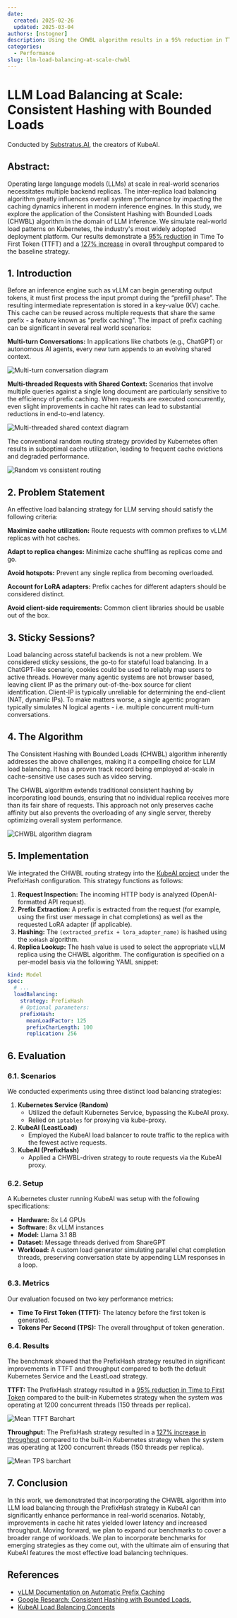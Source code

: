 ```yaml
---
date:
  created: 2025-02-26
  updated: 2025-03-04
authors: [nstogner]
description: Using the CHWBL algorithm results in a 95% reduction in TTFT, 127% increase in throughput.
categories:
  - Performance
slug: llm-load-balancing-at-scale-chwbl
---
```

# LLM Load Balancing at Scale: Consistent Hashing with Bounded Loads

Conducted by [Substratus.AI](https://www.substratus.ai/), the creators of KubeAI.

## Abstract:

Operating large language models (LLMs) at scale in real-world scenarios necessitates multiple backend replicas. The inter-replica load balancing algorithm greatly influences overall system performance by impacting the caching dynamics inherent in modern inference engines. In this study, we explore the application of the Consistent Hashing with Bounded Loads (CHWBL) algorithm in the domain of LLM inference. We simulate real-world load patterns on Kubernetes, the industry's most widely adopted deployment platform.  Our results demonstrate a <u>95% reduction</u> in Time To First Token (TTFT) and a <u>127% increase</u> in overall throughput compared to the baseline strategy.

## 1. Introduction

Before an inference engine such as vLLM can begin generating output tokens, it must first process the input prompt during the “prefill phase”. The resulting intermediate representation is stored in a key-value (KV) cache. This cache can be reused across multiple requests that share the same prefix - a feature known as "prefix caching". The impact of prefix caching can be significant in several real world scenarios:

**Multi-turn Conversations:** In applications like chatbots (e.g., ChatGPT) or autonomous AI agents, every new turn appends to an evolving shared context.

![Multi-turn conversation diagram](../../diagrams/multi-turn-clients.excalidraw.png)

**Multi-threaded Requests with Shared Context:**
Scenarios that involve multiple queries against a single long document are particularly sensitive to the efficiency of prefix caching. When requests are executed concurrently, even slight improvements in cache hit rates can lead to substantial reductions in end-to-end latency.

![Multi-threaded shared context diagram](../../diagrams/multi-threaded-shared-context.excalidraw.png)

The conventional random routing strategy provided by Kubernetes often results in suboptimal cache utilization, leading to frequent cache evictions and degraded performance.

![Random vs consistent routing](../../diagrams/random-vs-consistent-hash.excalidraw.png)

## 2. Problem Statement

An effective load balancing strategy for LLM serving should satisfy the following criteria:

**Maximize cache utilization:** Route requests with common prefixes to vLLM replicas with hot caches.

**Adapt to replica changes:** Minimize cache shuffling as replicas come and go.

**Avoid hotspots:** Prevent any single replica from becoming overloaded.

**Account for LoRA adapters:** Prefix caches for different adapters should be considered distinct.

**Avoid client-side requirements:** Common client libraries should be usable out of the box.

## 3. Sticky Sessions?

Load balancing across stateful backends is not a new problem. We considered sticky sessions, the go-to for stateful load balancing. In a ChatGPT-like scenario, cookies could be used to reliably map users to active threads. However many agentic systems are not browser based, leaving client IP as the primary out-of-the-box source for client identification. Client-IP is typically unreliable for determining the end-client (NAT, dynamic IPs). To make matters worse, a single agentic program typically simulates N logical agents - i.e. multiple concurrent multi-turn conversations.

## 4. The Algorithm

The Consistent Hashing with Bounded Loads (CHWBL) algorithm inherently addresses the above challenges, making it a compelling choice for LLM load balancing. It has a proven track record being employed at-scale in cache-sensitive use cases such as video serving.

The CHWBL algorithm extends traditional consistent hashing by incorporating load bounds, ensuring that no individual replica receives more than its fair share of requests. This approach not only preserves cache affinity but also prevents the overloading of any single server, thereby optimizing overall system performance.

![CHWBL algorithm diagram](../../diagrams/chwbl.excalidraw.png)

## 5. Implementation

We integrated the CHWBL routing strategy into the <a href="https://github.com/substratusai/kubeai" target="_blank">KubeAI project</a> under the PrefixHash configuration. This strategy functions as follows:

1. **Request Inspection:** The incoming HTTP body is analyzed (OpenAI-formatted API request).
2. **Prefix Extraction:** A prefix is extracted from the request (for example, using the first user message in chat completions) as well as the requested LoRA adapter (if applicable).
3. **Hashing:** The `(extracted_prefix + lora_adapter_name)` is hashed using the `xxHash` algorithm.
4. **Replica Lookup:** The hash value is used to select the appropriate vLLM replica using the CHWBL algorithm.
The configuration is specified on a per-model basis via the following YAML snippet:

```yaml
kind: Model
spec:
  # ...
  loadBalancing:
    strategy: PrefixHash
    # Optional parameters:
    prefixHash:
      meanLoadFactor: 125
      prefixCharLength: 100
      replication: 256
```

## 6. Evaluation

### 6.1. Scenarios

We conducted experiments using three distinct load balancing strategies:

1. **Kubernetes Service (Random)**
    * Utilized the default Kubernetes Service, bypassing the KubeAI proxy.
    * Relied on `iptables` for proxying via kube-proxy.
2. **KubeAI (LeastLoad)**
    * Employed the KubeAI load balancer to route traffic to the replica with the fewest active requests.
3. **KubeAI (PrefixHash)**
    * Applied a CHWBL-driven strategy to route requests via the KubeAI proxy.

### 6.2. Setup

A Kubernetes cluster running KubeAI was setup with the following specifications:

* **Hardware:** 8x L4 GPUs
* **Software:** 8x vLLM instances
* **Model:** Llama 3.1 8B
* **Dataset:** Message threads derived from ShareGPT
* **Workload:** A custom load generator simulating parallel chat completion threads, preserving conversation state by appending LLM responses in a loop.

### 6.3. Metrics

Our evaluation focused on two key performance metrics:

* **Time To First Token (TTFT):** The latency before the first token is generated.
* **Tokens Per Second (TPS):** The overall throughput of token generation.

### 6.4. Results

The benchmark showed that the PrefixHash strategy resulted in significant improvements in TTFT and throughput compared to both the default Kubernetes Service and the LeastLoad strategy.

**TTFT:** The PrefixHash strategy resulted in a <u>95% reduction in Time to First Token</u> compared to the built-in Kubernetes strategy when the system was operating at 1200 concurrent threads (150 threads per replica).

![Mean TTFT Barchart](../../graphs/ttft-benchmark.png)

**Throughput:** The PrefixHash strategy resulted in a <u>127% increase in throughput</u> compared to the built-in Kubernetes strategy when the system was operating at 1200 concurrent threads (150 threads per replica).

![Mean TPS barchart](../../graphs/throughput-benchmark.png)

## 7. Conclusion

In this work, we demonstrated that incorporating the CHWBL algorithm into LLM load balancing through the PrefixHash strategy in KubeAI can significantly enhance performance in real-world scenarios. Notably, improvements in cache hit rates yielded lower latency and increased throughput. Moving forward, we plan to expand our benchmarks to cover a broader range of workloads. We plan to incorporate benchmarks for emerging strategies as they come out, with the ultimate aim of ensuring that KubeAI features the most effective load balancing techniques.

## References

* [vLLM Documentation on Automatic Prefix Caching](https://docs.vllm.ai/en/latest/features/automatic_prefix_caching.html)
* [Google Research: Consistent Hashing with Bounded Loads.](https://research.google/blog/consistent-hashing-with-bounded-loads/)
* [KubeAI Load Balancing Concepts](https://www.kubeai.org/concepts/load-balancing/)